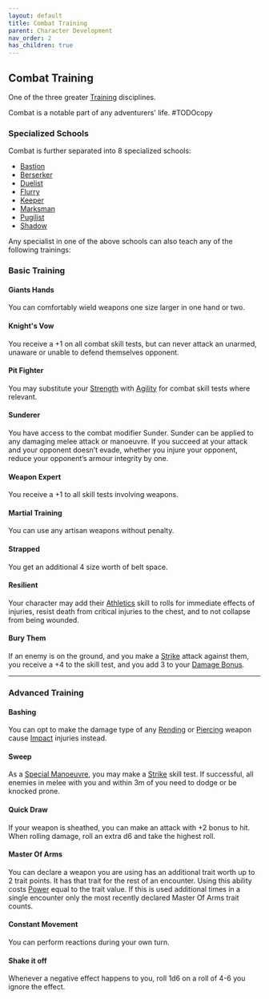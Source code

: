 ```yaml
---
layout: default
title: Combat Training
parent: Character Development
nav_order: 2
has_children: true
---
```

## Combat Training
One of the three greater [Training](Character-Development#Types%20Of%20Training) disciplines.

Combat is a notable part of any adventurers' life. 
#TODOcopy

### Specialized Schools
Combat is further separated into 8 specialized schools:
* [Bastion](Bastion)
* [Berserker](Berserker)
* [Duelist](Duelist)
* [Flurry](Flurry)
* [Keeper](Keeper)
* [Marksman](Marksman)
* [Pugilist](Pugilist)
* [Shadow](Shadow)

Any specialist in one of the above schools can also teach any of the following trainings:

### Basic Training

#### Giants Hands
You can comfortably wield weapons one size larger in one hand or two.

#### Knight's Vow
You receive a +1 on all combat skill tests, but can never attack an unarmed, unaware or unable to defend themselves opponent. 

#### Pit Fighter
You may substitute your [Strength](Strength) with [Agility](Agility) for combat skill tests where relevant.

#### Sunderer
You have access to the combat modifier Sunder. Sunder can be applied to any damaging melee attack or manoeuvre. If you succeed at your attack and your opponent doesn’t evade, whether you injure your opponent, reduce your opponent’s armour integrity by one.

#### Weapon Expert
You receive a +1 to all skill tests involving weapons. 

#### Martial Training
You can use any artisan weapons without penalty. 

#### Strapped
You get an additional 4 size worth of belt space.

#### Resilient
Your character may add their [Athletics](Strength#Athletics) skill to rolls for immediate effects of injuries, resist death from critical injuries to the chest, and to not collapse from being wounded.

#### Bury Them
If an enemy is on the ground, and you make a [Strike](Strength#Strike) attack against them, you receive a +4 to the skill test, and you add 3 to your [Damage Bonus](Weapons#Damage%20Bonus).

---

### Advanced Training
#### Bashing
You can opt to make the damage type of any [Rending](Combat#Rending) or [Piercing](Combat#Piercing) weapon cause [Impact](Combat#Impact) injuries instead.

#### Sweep
As a [Special Manoeuvre](Combat#Special%20Manoeuvres), you may make a [Strike](Strength#Strike) skill test. If successful, all enemies in melee with you and within 3m of you need to dodge or be knocked prone.

#### Quick Draw
If your weapon is sheathed, you can make an attack with +2 bonus to hit. When rolling damage, roll an extra d6 and take the highest roll.

#### Master Of Arms
You can declare a weapon you are using has an additional trait worth up to 2 trait points. It has that trait for the rest of an encounter. Using this ability costs [Power](Stats#Power) equal to the trait value. If this is used additional times in a single encounter only the most recently declared Master Of Arms trait counts. 

#### Constant Movement
You can perform reactions during your own turn.

#### Shake it off
Whenever a negative effect happens to you, roll 1d6 on a roll of 4-6 you ignore the effect.
